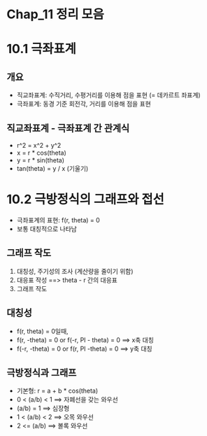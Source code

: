 # Chap_11 정리 모음

# 10.1 극좌표계
## 개요
* 직교좌표계: 수직거리, 수평거리를 이용해 점을 표현 (= 데카르트 좌표계)
* 극좌표계: 동경 기준 회전각, 거리를 이용해 점을 표현

## 직교좌표계 - 극좌표계 간 관계식
* r^2 = x^2 + y^2
* x = r * cos(theta)
* y = r * sin(theta)
* tan(theta) = y / x (기울기)

# 10.2 극방정식의 그래프와 접선
* 극좌표계의 표현: f(r, theta) = 0
* 보통 대칭적으로 나타남

## 그래프 작도
1. 대칭성, 주기성의 조사 (계산량을 줄이기 위함)
2. 대응표 작성 ==> theta - r 간의 대응표
4. 그래프 작도

## 대칭성
* f(r, theta) = 0일때,
* f(r, -theta) = 0 or f(-r, PI - theta) = 0 ==> x축 대칭
* f(-r, -theta) = 0 or f(r, PI -theta) = 0 ==> y축 대칭

## 극방정식과 그래프
* 기본형: r = a + b * cos(theta)
* 0 < (a/b) < 1 ==> 자폐선을 갖는 와우선
* (a/b) = 1 ==> 심장형
* 1 < (a/b) < 2 ==> 오목 와우선
* 2 <= (a/b) ==> 볼록 와우선